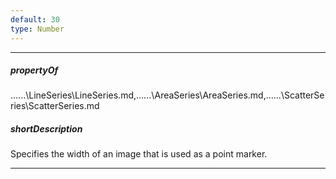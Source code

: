 ```yaml
---
default: 30
type: Number
---
```

---
##### propertyOf
..\..\..\LineSeries\LineSeries.md,..\..\..\AreaSeries\AreaSeries.md,..\..\..\ScatterSeries\ScatterSeries.md

##### shortDescription
Specifies the width of an image that is used as a point marker.

---
